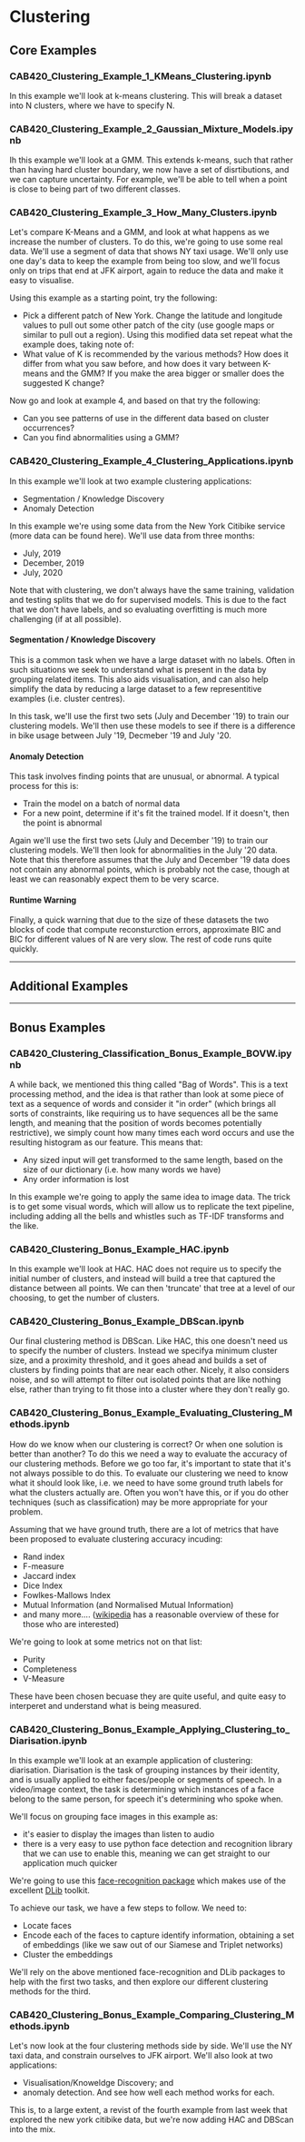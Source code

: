 # Clustering

## Core Examples

### CAB420_Clustering_Example_1_KMeans_Clustering.ipynb

In this example we'll look at k-means clustering. This will break a dataset into N clusters, where we have to specify N.

### CAB420_Clustering_Example_2_Gaussian_Mixture_Models.ipynb

Ih this example we'll look at a GMM. This extends k-means, such that rather than having hard cluster boundary, we now have a set of disrtibutions, and we can capture uncertainty. For example, we'll be able to tell when a point is close to being part of two different classes.

### CAB420_Clustering_Example_3_How_Many_Clusters.ipynb

Let's compare K-Means and a GMM, and look at what happens as we increase the number of clusters. To do this, we're going to use some real data. We'll use a segment of data that shows NY taxi usage. We'll only use one day's data to keep the example from being too slow, and we'll focus only on trips that end at JFK airport, again to reduce the data and make it easy to visualise.

Using this example as a starting point, try the following: 

*  Pick a different patch of New York. Change the latitude and longitude values to pull out some other patch of the city (use google maps or similar to pull out a region). Using this modified data set repeat what the example does, taking note of: 
*  What value of K is recommended by the various methods? How does it differ from what you saw before, and how does it vary between K-means and the GMM? If you make the area bigger or smaller does the suggested K change? 

Now go and look at example 4, and based on that try the following:

*  Can you see patterns of use in the different data based on cluster occurrences? 
*  Can you find abnormalities using a GMM? 

### CAB420_Clustering_Example_4_Clustering_Applications.ipynb


In this example we'll look at two example clustering applications:

*  Segmentation / Knowledge Discovery
*  Anomaly Detection

In this example we're using some data from the New York Citibike service (more data can be found here). We'll use data from three months:

*  July, 2019
*  December, 2019
*  July, 2020

Note that with clustering, we don't always have the same training, validation and testing splits that we do for supervised models. This is due to the fact that we don't have labels, and so evaluating overfitting is much more challenging (if at all possible).

#### Segmentation / Knowledge Discovery
This is a common task when we have a large dataset with no labels. Often in such situations we seek to understand what is present in the data by grouping related items. This also aids visualisation, and can also help simplify the data by reducing a large dataset to a few representitive examples (i.e. cluster centres).

In this task, we'll use the first two sets (July and December '19) to train our clustering models. We'll then use these models to see if there is a difference in bike usage between July '19, Decmeber '19 and July '20.

#### Anomaly Detection
This task involves finding points that are unusual, or abnormal. A typical process for this is:

*  Train the model on a batch of normal data
*  For a new point, determine if it's fit the trained model. If it doesn't, then the point is abnormal

Again we'll use the first two sets (July and December '19) to train our clustering models. We'll then look for abnormalities in the July '20 data. Note that this therefore assumes that the July and December '19 data does not contain any abnormal points, which is probably not the case, though at least we can reasonably expect them to be very scarce.

#### Runtime Warning

Finally, a quick warning that due to the size of these datasets the two blocks of code that compute reconsturction errors, approximate BIC and BIC for different values of N are very slow. The rest of code runs quite quickly.
  
  
***

## Additional Examples



***

## Bonus Examples

### CAB420_Clustering_Classification_Bonus_Example_BOVW.ipynb

A while back, we mentioned this thing called "Bag of Words". This is a text processing method, and the idea is that rather than look at some piece of text as a sequence of words and consider it "in order" (which brings all sorts of constraints, like requiring us to have sequences all be the same length, and meaning that the position of words becomes potentially restrictive), we simply count how many times each word occurs and use the resulting histogram as our feature. This means that:

*  Any sized input will get transformed to the same length, based on the size of our dictionary (i.e. how many words we have)
*  Any order information is lost

In this example we're going to apply the same idea to image data. The trick is to get some visual words, which will allow us to replicate the text pipeline, including adding all the bells and whistles such as TF-IDF transforms and the like.


### CAB420_Clustering_Bonus_Example_HAC.ipynb

In this example we'll look at HAC. HAC does not require us to specify the initial number of clusters, and instead will build a tree that captured the distance between all points. We can then 'truncate' that tree at a level of our choosing, to get the number of clusters.

### CAB420_Clustering_Bonus_Example_DBScan.ipynb

Our final clustering method is DBScan. Like HAC, this one doesn't need us to specify the number of clusters. Instead we specifya minimum cluster size, and a proximity threshold, and it goes ahead and builds a set of clusters by finding points that are near each other. Nicely, it also considers noise, and so will attempt to filter out isolated points that are like nothing else, rather than trying to fit those into a cluster where they don't really go.

### CAB420_Clustering_Bonus_Example_Evaluating_Clustering_Methods.ipynb

How do we know when our clustering is correct? Or when one solution is better than another? To do this we need a way to evaluate the accuracy of our clustering methods. Before we go too far, it's important to state that it's not always possible to do this. To evaluate our clustering we need to know what it should look like, i.e. we need to have some ground truth labels for what the clusters actually are. Often you won't have this, or if you do other techniques (such as classification) may be more appropriate for your problem.

Assuming that we have ground truth, there are a lot of metrics that have been proposed to evaluate clustering accuracy incuding:

*  Rand index
*  F-measure
*  Jaccard index
*  Dice Index
*  Fowlkes-Mallows Index
*  Mutual Information (and Normalised Mutual Information)
*  and many more.... ([wikipedia](https://en.wikipedia.org/wiki/Cluster_analysis#External_evaluation) has a reasonable overview of these for those who are interested)

We're going to look at some metrics not on that list:

*  Purity
*  Completeness
*  V-Measure

These have been chosen becuase they are quite useful, and quite easy to interperet and understand what is being measured.

### CAB420_Clustering_Bonus_Example_Applying_Clustering_to_Diarisation.ipynb

In this example we'll look at an example application of clustering: diarisation. Diarisation is the task of grouping instances by their identity, and is usually applied to either faces/people or segments of speech. In a video/image context, the task is determining which instances of a face belong to the same person, for speech it's determining who spoke when.

We'll focus on grouping face images in this example as:

*  it's easier to display the images than listen to audio
*  there is a very easy to use python face detection and recognition library that we can use to enable this, meaning we can get straight to our application much quicker

We're going to use this [face-recognition package](https://pypi.org/project/face-recognition/) which makes use of the excellent [DLib](http://dlib.net/) toolkit.

To achieve our task, we have a few steps to follow. We need to:

*  Locate faces
*  Encode each of the faces to capture identify information, obtaining a set of embeddings (like we saw out of our Siamese and Triplet networks)
*  Cluster the embeddings

We'll rely on the above mentioned face-recognition and DLib packages to help with the first two tasks, and then explore our different clustering methods for the third.

### CAB420_Clustering_Bonus_Example_Comparing_Clustering_Methods.ipynb

Let's now look at the four clustering methods side by side. We'll use the NY taxi data, and constrain ourselves to JFK airport. We'll also look at two applications:

*  Visualisation/Knoweldge Discovery; and
*  anomaly detection. And see how well each method works for each.

This is, to a large extent, a revist of the fourth example from last week that explored the new york citibike data, but we're now adding HAC and DBScan into the mix.